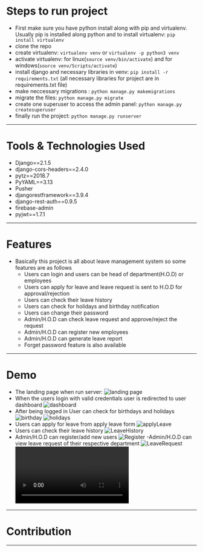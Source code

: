 # Steps to run project 
- First make sure you have python install along with pip and virtualenv. Usually pip is installed along python and to install virtualenv: ```pip install virtualenv```  
- clone the repo 
- create virtualenv: ```virtualenv venv``` or ```virtualenv -p python3 venv```
- activate virtualenv: for linux(```source venv/bin/activate```) and for windows(```source venv/Scripts/activate```)
- install django and necessary libraries in venv: ```pip install -r requirements.txt``` (all necessary libraries for project are in requirements.txt file) 
- make neccessary migrations : ```python manage.py makemigrations```
- migrate the files: ```python manage.py migrate```
- create one superuser to access the admin panel: ```python manage.py createsuperuser```
- finally run the project: ```python manage.py runserver```
----- 
# Tools & Technologies Used 
- Django==2.1.5
- django-cors-headers==2.4.0
- pytz==2018.7
- PyYAML==3.13
- Pusher
- djangorestframework==3.9.4
- django-rest-auth==0.9.5
- firebase-admin
- pyjwt==1.7.1
----- 
# Features 
- Basically this project is all about leave management system so some features are as follows
  - Users can login and users can be head of department(H.O.D) or employees
  - Users can apply for leave and leave request is sent to H.O.D for approval/rejection
  - Users can check their leave history
  - Users can check for holidays and birthday notification
  - Users can change their password
  - Admin/H.O.D can check leave request and approve/reject the request
  - Admin/H.O.D can register new employees
  - Admin/H.O.D can generate leave report
  - Forget password feature is also available
----- 
# Demo 
- The landing page when run server:
![landing page](https://github.com/incwell-technology/lms/blob/mobile_api/demo%20images/landing.png)
- When the users login with valid credentials user is redirected to user dashboard
![dashboard](https://github.com/incwell-technology/lms/blob/mobile_api/demo%20images/dashboard.png)
- After being logged in User can check for birthdays and holidays
![birthday](https://github.com/incwell-technology/lms/blob/mobile_api/demo%20images/birthday.png)
![holidays](https://github.com/incwell-technology/lms/blob/mobile_api/demo%20images/holidays.png)
- Users can apply for leave from apply leave form
![applyLeave](https://github.com/incwell-technology/lms/blob/mobile_api/demo%20images/applyLeave.png)
- Users can check their leave history
![LeaveHistory](https://github.com/incwell-technology/lms/blob/mobile_api/demo%20images/leaveHistory.png)
- Admin/H.O.D can register/add new users
![Register](https://github.com/incwell-technology/lms/blob/mobile_api/demo%20images/register.png)
-Admin/H.O.D can view leave request of their respective department
![LeaveRequest](https://github.com/incwell-technology/lms/blob/mobile_api/demo%20images/leaveRequest.png)
![Video](https://github.com/incwell-technology/lms/blob/mobile_api/screencast-www.ubuntupit.com-2019.07.12-14-46-02.mp4)

----- 
# Contribution
-----
